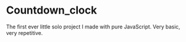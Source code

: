 # Countdown_clock
The first ever little solo project I made with pure JavaScript.
Very basic, very repetitive.
